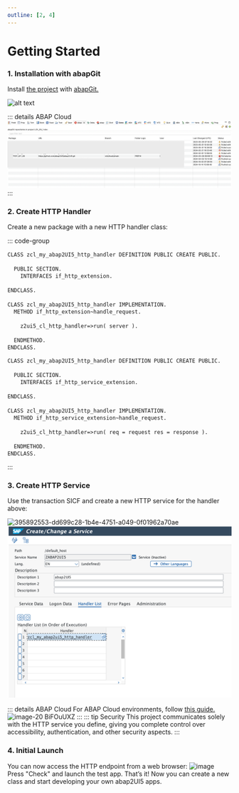 ```yaml
---
outline: [2, 4]
---
```


# Getting Started

### 1. Installation with abapGit

Install [the project](https://github.com/abap2UI5) with [abapGit.](https://abapgit.org)

![alt text](image.png)

::: details ABAP Cloud
![alt text](image-4.png)
:::


### 2. Create HTTP Handler
Create a new package with a new HTTP handler class:

::: code-group

```abap [ABAP]
CLASS zcl_my_abap2UI5_http_handler DEFINITION PUBLIC CREATE PUBLIC.

  PUBLIC SECTION.
    INTERFACES if_http_extension.

ENDCLASS.

CLASS zcl_my_abap2UI5_http_handler IMPLEMENTATION.
  METHOD if_http_extension~handle_request.

    z2ui5_cl_http_handler=>run( server ).

  ENDMETHOD.
ENDCLASS.
```

```abap [ABAP Cloud]
CLASS zcl_my_abap2UI5_http_handler DEFINITION PUBLIC CREATE PUBLIC.

  PUBLIC SECTION.
    INTERFACES if_http_service_extension.

ENDCLASS.

CLASS zcl_my_abap2UI5_http_handler IMPLEMENTATION.
  METHOD if_http_service_extension~handle_request.

    z2ui5_cl_http_handler=>run( req = request res = response ).

  ENDMETHOD.
ENDCLASS.
```
:::

### 3. Create HTTP Service
Use the transaction SICF and create a new HTTP service for the handler above:

![395892553-dd699c28-1b4e-4751-a049-0f01962a70ae](https://github.com/user-attachments/assets/b76d9459-79be-40e1-a00e-b4e8cbbab9d4) <br>
![alt text](image-5.png)

::: details ABAP Cloud
For ABAP Cloud environments, follow [this guide.](https://developers.sap.com/tutorials/abap-environment-create-http-service..html)
<img width="846" alt="image-20 BiFOuUXZ" src="https://github.com/user-attachments/assets/ecbd1505-1412-47e4-9427-504fa91c8162">
:::
::: tip Security
This project communicates solely with the HTTP service you define, giving you complete control over accessibility, authentication, and other security aspects.
:::

### 4. Initial Launch
You can now access the HTTP endpoint from a web browser:
<img width="800" alt="image" src="https://github.com/user-attachments/assets/c8962298-068d-4efb-a853-c44a9b9cda56">
Press "Check" and launch the test app. That’s it! Now you can create a new class and start developing your own abap2UI5 apps.



